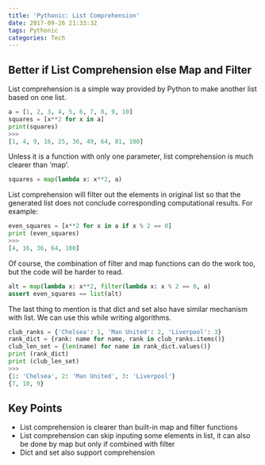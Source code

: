 ```yaml
---
title: 'Pythonic: List Comprehension'
date: 2017-09-26 21:33:32
tags: Pythonic
categories: Tech
---
```


## Better if List Comprehension else Map and Filter

List comprehension is a simple way provided by Python to make another list based on one list.

```Python
a = [1, 2, 3, 4, 5, 6, 7, 8, 9, 10]
squares = [x**2 for x in a]
print(squares)
>>>
[1, 4, 9, 16, 25, 36, 49, 64, 81, 100]
```

Unless it is a function with only one parameter, list comprehension is much clearer than 'map'.

```Python
squares = map(lambda x: x**2, a)
```

List comprehension will filter out the elements in original list so that the generated list does not conclude corresponding computational results. For example:

```Python
even_squares = [x**2 for x in a if x % 2 == 0]
print (even_squares)
>>>
[4, 16, 36, 64, 100]
```

Of course, the combination of filter and map functions can do the work too, but the code will be harder to read.

```Python
alt = map(lambda x: x**2, filter(lambda x: x % 2 == 0, a)
assert even_squares == list(alt)
```

The last thing to mention is that dict and set also have similar mechanism with list. We can use this while writing algorithms.

```Python
club_ranks = {'Chelsea': 1, 'Man United': 2, 'Liverpool': 3}
rank_dict = {rank: name for name, rank in club_ranks.items()}
club_len_set = {len(name) for name in rank_dict.values()}
print (rank_dict)
print (club_len_set)
>>>
{1: 'Chelsea', 2: 'Man United', 3: 'Liverpool'}
{7, 10, 9}
```


## Key Points

* List comprehension is clearer than built-in map and filter functions
* List comprehension can skip inputing some elements in list, it can also be done by map but only if combined with filter
* Dict and set also support comprehension

